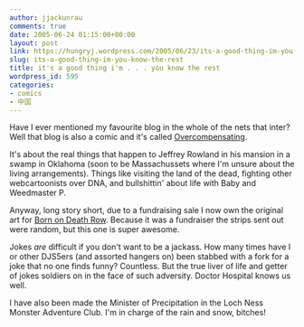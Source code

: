 ```yaml
---
author: jjackunrau
comments: true
date: 2005-06-24 01:15:00+00:00
layout: post
link: https://hungryj.wordpress.com/2005/06/23/its-a-good-thing-im-you-know-the-rest/
slug: its-a-good-thing-im-you-know-the-rest
title: it's a good thing i'm . . . you know the rest
wordpress_id: 595
categories:
- comics
- 中国
---
```


Have I ever mentioned my favourite blog in the whole of the nets that inter?  Well that blog is also a comic and it's called [Overcompensating](http://www.overcompensating.com).  
  

  
It's about the real things that happen to Jeffrey Rowland in his mansion in a swamp in Oklahoma (soon to be Massachussets where I'm unsure about the living arrangements).  Things like visiting the land of the dead, fighting other webcartoonists over DNA, and bullshittin' about life with Baby and Weedmaster P.
  

  
Anyway, long story short, due to a fundraising sale I now own the original art for [Born on Death Row](http://wigu.com/overcompensating/2005/03/born-on-death-row.html).  Because it was a fundraiser the strips sent out were random, but this one is super awesome.
  

  
Jokes _are_ difficult if you don't want to be a jackass.  How many times have I or other DJS5ers (and assorted hangers on) been stabbed with a fork for a joke that no one finds funny?  Countless.  But the true liver of life and getter of jokes soldiers on in the face of such adversity.  Doctor Hospital knows us well.
  

  
I have also been made the Minister of Precipitation in the Loch Ness Monster Adventure Club.  I'm in charge of the rain and snow, bitches!
  

  

